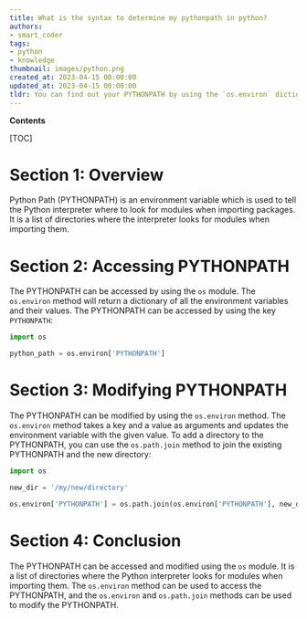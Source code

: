 ```yaml
---
title: What is the syntax to determine my pythonpath in python?
authors:
- smart_coder
tags:
- python
- knowledge
thumbnail: images/python.png
created_at: 2023-04-15 00:00:00
updated_at: 2023-04-15 00:00:00
tldr: You can find out your PYTHONPATH by using the `os.environ` dictionary in Python.
---
```


**Contents**

[TOC]

# Section 1: Overview

Python Path (PYTHONPATH) is an environment variable which is used to tell the Python interpreter where to look for modules when importing packages. It is a list of directories where the interpreter looks for modules when importing them.

# Section 2: Accessing PYTHONPATH

The PYTHONPATH can be accessed by using the `os` module. The `os.environ` method will return a dictionary of all the environment variables and their values. The PYTHONPATH can be accessed by using the key `PYTHONPATH`:

```python
import os

python_path = os.environ['PYTHONPATH']
```

# Section 3: Modifying PYTHONPATH

The PYTHONPATH can be modified by using the `os.environ` method. The `os.environ` method takes a key and a value as arguments and updates the environment variable with the given value. To add a directory to the PYTHONPATH, you can use the `os.path.join` method to join the existing PYTHONPATH and the new directory:

```python
import os

new_dir = '/my/new/directory'

os.environ['PYTHONPATH'] = os.path.join(os.environ['PYTHONPATH'], new_dir)
```

# Section 4: Conclusion

The PYTHONPATH can be accessed and modified using the `os` module. It is a list of directories where the Python interpreter looks for modules when importing them. The `os.environ` method can be used to access the PYTHONPATH, and the `os.environ` and `os.path.join` methods can be used to modify the PYTHONPATH.
